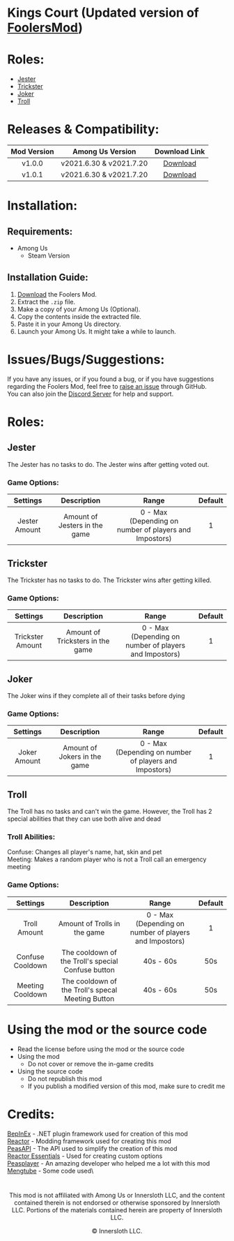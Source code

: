 # Kings Court (Updated version of [FoolersMod](https://github.com/Mengtube/Foolers-Mod))
# Roles:
- [Jester](#jester)
- [Trickster](#trickster)
- [Joker](#joker)
- [Troll](#troll)

# Releases & Compatibility:
| Mod Version | Among Us Version | Download Link |
|:-:|:-:|:-:|
|v1.0.0|v2021.6.30 & v2021.7.20|<a href="">Download|
|v1.0.1|v2021.6.30 & v2021.7.20|<a href="">Download|

# Installation:
## Requirements:
- Among Us
  - Steam Version

## Installation Guide:
1. [Download](https://github.com/MengTube/Kings-Court/releases/download/v1.0.1/Foolers.Mod.v1.0.1.zip) the Foolers Mod.
2. Extract the `.zip` file.
3. Make a copy of your Among Us (Optional).
4. Copy the contents inside the extracted file.
5. Paste it in your Among Us directory.
6. Launch your Among Us. It might take a while to launch.


  
# Issues/Bugs/Suggestions:
If you have any issues, or if you found a bug, or if you have suggestions regarding the Foolers Mod, feel free to [raise an issue](https://github.com/PixelDev990/Kings-Court/issues/new) through GitHub.\
You can also join the [Discord Server](https://dsc.gg/betterau) for help and support.

# Roles:
## Jester
The Jester has no tasks to do. The Jester wins after getting voted out.
### Game Options:
| Settings | Description | Range | Default |
|:-:|:-:|:-:|:-:|
|Jester Amount|Amount of Jesters in the game|0 - Max <br />(Depending on number of players and Impostors)|1|

## Trickster
The Trickster has no tasks to do. The Trickster wins after getting killed.
### Game Options:
| Settings | Description | Range | Default |
|:-:|:-:|:-:|:-:|
|Trickster Amount|Amount of Tricksters in the game|0 - Max <br />(Depending on number of players and Impostors)|1|

## Joker
The Joker wins if they complete all of their tasks before dying
### Game Options:
| Settings | Description | Range | Default |
|:-:|:-:|:-:|:-:|
|Joker Amount|Amount of Jokers in the game|0 - Max <br />(Depending on number of players and Impostors)|1|

## Troll
The Troll has no tasks and can't win the game. However, the Troll has 2 special abilities that they can use both alive and dead
### Troll Abilities:
Confuse: Changes all player's name, hat, skin and pet\
Meeting: Makes a random player who is not a Troll call an emergency meeting
### Game Options:
| Settings | Description | Range | Default |
|:-:|:-:|:-:|:-:|
|Troll Amount|Amount of Trolls in the game|0 - Max <br />(Depending on number of players and Impostors)|1|
|Confuse Cooldown|The cooldown of the Troll's special Confuse button|40s - 60s|50s|
|Meeting Cooldown|The cooldown of the Troll's specal Meeting Button|40s - 60s|50s|

# Using the mod or the source code
- Read the license before using the mod or the source code
- Using the mod
  - Do not cover or remove the in-game credits
- Using the source code
  - Do not republish this mod
  - If you publish a modified version of this mod, make sure to credit me
  
# Credits:
[BepInEx](https://github.com/NuclearPowered/BepInEx) - .NET plugin framework used for creation of this mod\
[Reactor](https://github.com/NuclearPowered/Reactor) - Modding framework used for creating this mod\
[PeasAPI](https://github.com/Peasplayer/PeasAPI) - The API used to simplify the creation of this mod\
[Reactor Essentials](https://github.com/DorCoMaNdO/Reactor-Essentials) - Used for creating custom options\
[Peasplayer](https://github.com/Peasplayer) - An amazing developer who helped me a lot with this mod\
[Mengtube](https://github.com/Mengtube) - Some code used\

#
<p align="center">This mod is not affiliated with Among Us or Innersloth LLC, and the content contained therein is not endorsed or otherwise sponsored by Innersloth LLC. Portions of the materials contained herein are property of Innersloth LLC.</p>
<p align="center">© Innersloth LLC.</p>
